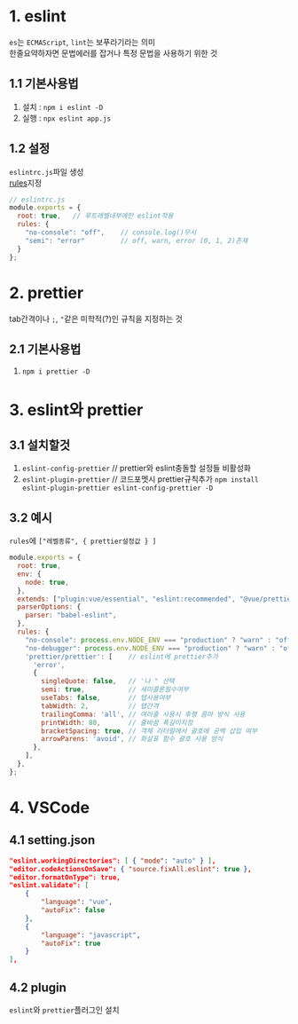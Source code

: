 # 1. eslint
`es`는 `ECMAScript`, `lint`는 보푸라기라는 의미   
한줄요약하자면 문법에러를 잡거나 특정 문법을 사용하기 위한 것

## 1.1 기본사용법
1. 설치 : `npm i eslint -D`
2. 실행 : `npx eslint app.js`

## 1.2 설정
`eslintrc.js`파일 생성    
[rules](https://eslint.org/docs/rules/)지정
```javascript
// eslintrc.js
module.exports = {
  root: true,   // 루트레벨내부에만 eslint적용
  rules: {
    "no-console": "off",    // console.log()무시
    "semi": "error"         // off, warn, error (0, 1, 2)존재
  }
};
```

# 2. prettier
tab간격이나 `;`, `"`같은 미학적(?)인 규칙을 지정하는 것    

## 2.1 기본사용법
1. `npm i prettier -D`

# 3. eslint와 prettier
## 3.1 설치할것
1. `eslint-config-prettier` // prettier와 eslint충돌할 설정들 비활성화
2. `eslint-plugin-prettier` // 코드포멧시 prettier규칙추가
`npm install eslint-plugin-prettier eslint-config-prettier -D`

## 3.2 예시
`rules`에 `["레벨종류", { prettier설정값 } ]`   
```javascript
module.exports = {
  root: true,
  env: {
    node: true,
  },
  extends: ["plugin:vue/essential", "eslint:recommended", "@vue/prettier"],
  parserOptions: {
    parser: "babel-eslint",
  },
  rules: {
    "no-console": process.env.NODE_ENV === "production" ? "warn" : "off",
    "no-debugger": process.env.NODE_ENV === "production" ? "warn" : "off",
    'prettier/prettier': [    // eslint에 prettier추가
      'error',
      {
        singleQuote: false,   // '나 " 선택
        semi: true,           // 세미콜론필수여부
        useTabs: false,       // 탭사용여부
        tabWidth: 2,          // 탭간격
        trailingComma: 'all', // 여러줄 사용시 후행 콤마 방식 사용
        printWidth: 80,       // 줄바꿈 폭길이지정
        bracketSpacing: true, // 객체 리터럴에서 괄호에 공백 삽입 여부
        arrowParens: 'avoid', // 화살표 함수 괄호 사용 방식
      },
    ],
  },
};
```

# 4. VSCode
## 4.1 setting.json
```json
"eslint.workingDirectories": [ { "mode": "auto" } ],
"editor.codeActionsOnSave": { "source.fixAll.eslint": true },
"editor.formatOnType": true,
"eslint.validate": [
    {
        "language": "vue",
        "autoFix": false
    },
    {
        "language": "javascript",
        "autoFix": true
    }
],
```

## 4.2 plugin
`eslint`와 `prettier`플러그인 설치